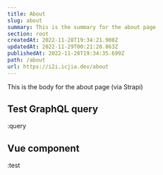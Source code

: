 ```yaml
---
title: About
slug: about
summary: This is the summary for the about page
section: root
createdAt: 2022-11-28T19:34:21.908Z
updatedAt: 2022-11-29T00:21:28.863Z
publishedAt: 2022-11-28T19:34:35.699Z
path: /about
url: https://i2i.icjia.dev/about
---
```


This is the body for the about page (via Strapi)

## Test GraphQL query

:query

## Vue component

:test

